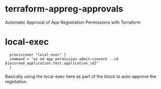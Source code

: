 # terraform-appreg-approvals
Automatic Approval of App Registration Permissions with Terraform


# local-exec
```
  provisioner "local-exec" {
  command = "az ad app permission admin-consent --id ${azuread_application.test.application_id}"
  }
```

Basically using the local-exec here as part of the block to auto-approve the registation.
